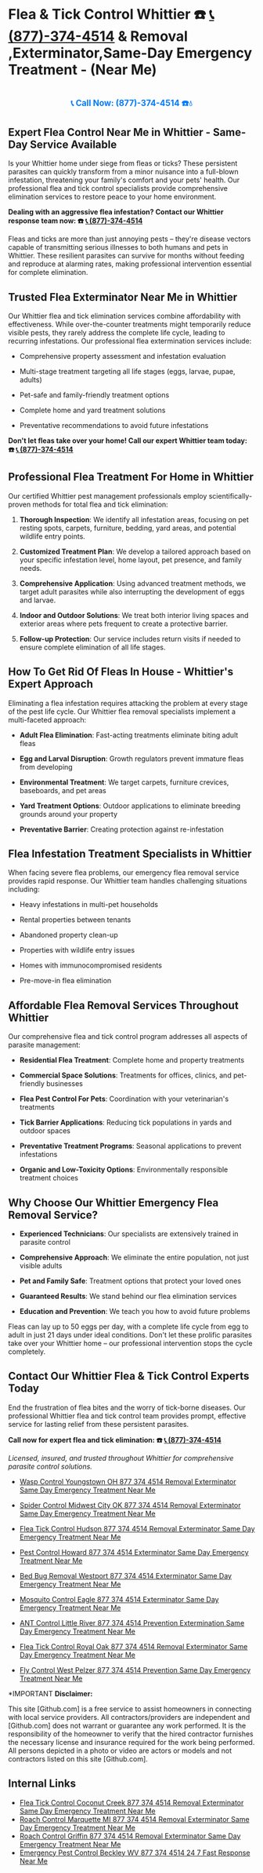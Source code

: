 # Flea & Tick Control Whittier ☎️ [📞 (877)-374-4514](https://pest-control-4514.netlify.app) & Removal ,Exterminator,Same-Day Emergency Treatment - (Near Me) 
# 

<p align="center" style="font-size: 1.2em; font-weight: bold; margin: 20px 0;">
  <a href="https://pest-control-4514.netlify.app" target="_blank" style="color: #007BFF; text-decoration: none;">📞 Call Now: (877)-374-4514 ☎️💧</a>
</p>

## Expert Flea Control Near Me in Whittier - Same-Day Service Available

Is your Whittier home under siege from fleas or ticks? These persistent parasites can quickly transform from a minor nuisance into a full-blown infestation, threatening your family's comfort and your pets' health. Our professional flea and tick control specialists provide comprehensive elimination services to restore peace to your home environment.

**Dealing with an aggressive flea infestation? Contact our Whittier response team now: ☎️ [📞 (877)-374-4514](https://pest-control-4514.netlify.app)**

Fleas and ticks are more than just annoying pests – they're disease vectors capable of transmitting serious illnesses to both humans and pets in Whittier. These resilient parasites can survive for months without feeding and reproduce at alarming rates, making professional intervention essential for complete elimination.

## Trusted Flea Exterminator Near Me in Whittier

Our Whittier flea and tick elimination services combine affordability with effectiveness. While over-the-counter treatments might temporarily reduce visible pests, they rarely address the complete life cycle, leading to recurring infestations. Our professional flea extermination services include:

- Comprehensive property assessment and infestation evaluation  

- Multi-stage treatment targeting all life stages (eggs, larvae, pupae, adults)  

- Pet-safe and family-friendly treatment options  

- Complete home and yard treatment solutions  

- Preventative recommendations to avoid future infestations  

**Don't let fleas take over your home! Call our expert Whittier team today: ☎️ [📞 (877)-374-4514](https://pest-control-4514.netlify.app)**

## Professional Flea Treatment For Home in Whittier

Our certified Whittier pest management professionals employ scientifically-proven methods for total flea and tick elimination:

1. **Thorough Inspection**: We identify all infestation areas, focusing on pet resting spots, carpets, furniture, bedding, yard areas, and potential wildlife entry points.  

2. **Customized Treatment Plan**: We develop a tailored approach based on your specific infestation level, home layout, pet presence, and family needs.  

3. **Comprehensive Application**: Using advanced treatment methods, we target adult parasites while also interrupting the development of eggs and larvae.  

4. **Indoor and Outdoor Solutions**: We treat both interior living spaces and exterior areas where pets frequent to create a protective barrier.  

5. **Follow-up Protection**: Our service includes return visits if needed to ensure complete elimination of all life stages.  

## How To Get Rid Of Fleas In House - Whittier's Expert Approach

Eliminating a flea infestation requires attacking the problem at every stage of the pest life cycle. Our Whittier flea removal specialists implement a multi-faceted approach:

- **Adult Flea Elimination**: Fast-acting treatments eliminate biting adult fleas  

- **Egg and Larval Disruption**: Growth regulators prevent immature fleas from developing  

- **Environmental Treatment**: We target carpets, furniture crevices, baseboards, and pet areas  

- **Yard Treatment Options**: Outdoor applications to eliminate breeding grounds around your property  

- **Preventative Barrier**: Creating protection against re-infestation  

## Flea Infestation Treatment Specialists in Whittier

When facing severe flea problems, our emergency flea removal service provides rapid response. Our Whittier team handles challenging situations including:

- Heavy infestations in multi-pet households  

- Rental properties between tenants  

- Abandoned property clean-up  

- Properties with wildlife entry issues  

- Homes with immunocompromised residents  

- Pre-move-in flea elimination  

## Affordable Flea Removal Services Throughout Whittier

Our comprehensive flea and tick control program addresses all aspects of parasite management:

- **Residential Flea Treatment**: Complete home and property treatments  

- **Commercial Space Solutions**: Treatments for offices, clinics, and pet-friendly businesses  

- **Flea Pest Control For Pets**: Coordination with your veterinarian's treatments  

- **Tick Barrier Applications**: Reducing tick populations in yards and outdoor spaces  

- **Preventative Treatment Programs**: Seasonal applications to prevent infestations  

- **Organic and Low-Toxicity Options**: Environmentally responsible treatment choices  

## Why Choose Our Whittier Emergency Flea Removal Service?

- **Experienced Technicians**: Our specialists are extensively trained in parasite control  

- **Comprehensive Approach**: We eliminate the entire population, not just visible adults  

- **Pet and Family Safe**: Treatment options that protect your loved ones  

- **Guaranteed Results**: We stand behind our flea elimination services  

- **Education and Prevention**: We teach you how to avoid future problems  

Fleas can lay up to 50 eggs per day, with a complete life cycle from egg to adult in just 21 days under ideal conditions. Don't let these prolific parasites take over your Whittier home – our professional intervention stops the cycle completely.

## Contact Our Whittier Flea & Tick Control Experts Today

End the frustration of flea bites and the worry of tick-borne diseases. Our professional Whittier flea and tick control team provides prompt, effective service for lasting relief from these persistent parasites.

**Call now for expert flea and tick elimination: ☎️ [📞 (877)-374-4514](https://pest-control-4514.netlify.app)**

*Licensed, insured, and trusted throughout Whittier for comprehensive parasite control solutions.*


- [Wasp Control Youngstown OH 877 374 4514 Removal Exterminator Same Day Emergency Treatment Near Me](https://github.com/allyoucaneatsushiin/pest-control/blob/main/Wasp-Control-Youngstown-OH-877-374-4514-Removal-Exterminator-Same-Day-Emergency-Treatment-Near-Me.md)
- [Spider Control Midwest City OK 877 374 4514 Removal Exterminator Same Day Emergency Treatment Near Me](https://github.com/allyoucaneatsushiin/pest-control/blob/main/Spider-Control-Midwest-City-OK-877-374-4514-Removal-Exterminator-Same-Day-Emergency-Treatment-Near-Me.md)
- [Flea Tick Control Hudson 877 374 4514 Removal Exterminator Same Day Emergency Treatment Near Me](https://github.com/allyoucaneatsushiin/pest-control/blob/main/Flea-Tick-Control-Hudson-877-374-4514-Removal-Exterminator-Same-Day-Emergency-Treatment-Near-Me.md)


- [Pest Control Howard 877 374 4514 Exterminator Same Day Emergency Treatment Near Me](https://github.com/allyoucaneatsushiin/pest-control/blob/main/Pest-Control-Howard-877-374-4514-Exterminator-Same-Day-Emergency-Treatment-Near-Me.md)
- [Bed Bug Removal Westport 877 374 4514 Exterminator Same Day Emergency Treatment Near Me](https://github.com/allyoucaneatsushiin/pest-control/blob/main/Bed-Bug-Removal-Westport-877-374-4514-Exterminator-Same-Day-Emergency-Treatment-Near-Me.md)
- [Mosquito Control Eagle 877 374 4514 Exterminator Same Day Emergency Treatment Near Me](https://github.com/allyoucaneatsushiin/pest-control/blob/main/Mosquito-Control-Eagle-877-374-4514-Exterminator-Same-Day-Emergency-Treatment-Near-Me.md)


- [ANT Control Little River 877 374 4514 Prevention Extermination Same Day Emergency Treatment Near Me](https://github.com/allyoucaneatsushiin/pest-control/blob/main/ANT-Control-Little-River-877-374-4514-Prevention-Extermination-Same-Day-Emergency-Treatment-Near-Me.md)
- [Flea Tick Control Royal Oak 877 374 4514 Removal Exterminator Same Day Emergency Treatment Near Me](https://github.com/allyoucaneatsushiin/pest-control/blob/main/Flea-Tick-Control-Royal-Oak-877-374-4514-Removal-Exterminator-Same-Day-Emergency-Treatment-Near-Me.md)
- [Fly Control West Pelzer 877 374 4514 Prevention Same Day Emergency Treatment Near Me](https://github.com/allyoucaneatsushiin/pest-control/blob/main/Fly-Control-West-Pelzer-877-374-4514-Prevention-Same-Day-Emergency-Treatment-Near-Me.md)


*IMPORTANT **Disclaimer:**  

This site [Github.com] is a free service to assist homeowners in connecting with local service providers. All contractors/providers are independent and [Github.com] does not warrant or guarantee any work performed. It is the responsibility of the homeowner to verify that the hired contractor furnishes the necessary license and insurance required for the work being performed. All persons depicted in a photo or video are actors or models and not contractors listed on this site [Github.com].


## Internal Links
- [Flea Tick Control Coconut Creek 877 374 4514 Removal Exterminator Same Day Emergency Treatment Near Me](https://github.com/allyoucaneatsushiin/pest-control/blob/main/Flea-Tick-Control-Coconut-Creek-877-374-4514-Removal-Exterminator-Same-Day-Emergency-Treatment-Near-Me.md)
- [Roach Control Marquette MI 877 374 4514 Removal Exterminator Same Day Emergency Treatment Near Me](https://github.com/allyoucaneatsushiin/pest-control/blob/main/Roach-Control-Marquette-MI-877-374-4514-Removal-Exterminator-Same-Day-Emergency-Treatment-Near-Me.md)
- [Roach Control Griffin 877 374 4514 Removal Exterminator Same Day Emergency Treatment Near Me](https://github.com/allyoucaneatsushiin/pest-control/blob/main/Roach-Control-Griffin-877-374-4514-Removal-Exterminator-Same-Day-Emergency-Treatment-Near-Me.md)
- [Emergency Pest Control Beckley WV 877 374 4514 24 7 Fast Response Near Me](https://github.com/allyoucaneatsushiin/pest-control/blob/main/Emergency-Pest-Control-Beckley-WV-877-374-4514-24-7-Fast-Response-Near-Me.md)
